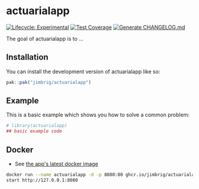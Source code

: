 
<!-- README.md is generated from README.Rmd. Please edit that file -->

# actuarialapp

<!-- badges: start -->
[![Lifecycle: Experimental](https://img.shields.io/badge/lifecycle-experimental-orange.svg)](https://lifecycle.r-lib.org/articles/stages.html#experimental)
[![Test Coverage](https://codecov.io/gh/jimbrig/actuarialapp/branch/main/graph/badge.svg)](https://app.codecov.io/gh/jimbrig/actuarialapp?branch=main)
[![Generate CHANGELOG.md](https://github.com/jimbrig/actuarialapp/actions/workflows/git-cliff.yml/badge.svg)](https://github.com/jimbrig/actuarialapp/actions/workflows/git-cliff.yml)
<!-- badges: end -->

The goal of actuarialapp is to …

## Installation

You can install the development version of actuarialapp like so:

``` r
pak::pak("jimbrig/actuarialapp")
```

## Example

This is a basic example which shows you how to solve a common problem:

``` r
# library(actuarialapp)
## basic example code
```

## Docker

- See [the app's latest docker image](https://github.com/jimbrig/actuarialapp/pkgs/container/actuarialapp)

```bash
docker run --name actuarialapp -d -p 8080:80 ghcr.io/jimbrig/actuarialapp:latest
start http://127.0.0.1:8080
```

